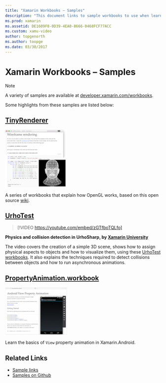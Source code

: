 ```yaml
---
title: "Xamarin Workbooks – Samples"
description: "This document links to sample workbooks to use when learning how to use Xamarin Workbooks. Linked workbooks demonstrate OpenGL, UrhoSharp, and property animation in Xamarin.Android."
ms.prod: xamarin
ms.assetid: DE1609F8-0D39-4EA0-8666-0468FCF77ACC
ms.custom: xamu-video
author: topgenorth
ms.author: toopge
ms.date: 03/30/2017
---
```


# Xamarin Workbooks – Samples

> [!NOTE]
> A variety of samples are available at
[developer.xamarin.com/workbooks](https://developer.xamarin.com/workbooks/).

Some highlights from these samples are listed below:

## [TinyRenderer](tinyrenderer.md)

[![](images/tinyrenderer-sml.png "A series of workbooks that explain how OpenGL works")](images/tinyrenderer-sml-orig.png#lightbox)

A series of workbooks that explain how OpenGL works, based on this
open source [wiki](https://github.com/ssloy/tinyrenderer/wiki/).

[](tinyrenderer.md)

## [UrhoTest](https://github.com/Krumelur/UrhoTest)

 > [!VIDEO https://youtube.com/embed/zGTfboTQLfo]

**Physics and collision detection in UrhoSharp, by [Xamarin University](https://university.xamarin.com)**

The video covers the creation of a simple 3D scene, shows how to assign physical aspects to objects and how to visualize them, using these [UrhoTest workbooks](https://github.com/Krumelur/UrhoTest). It also explains the techniques required to detect collisions between objects and how to run asynchronous animations.

## [PropertyAnimation.workbook](https://developer.xamarin.com/workbooks/android/user-interface/PropertyAnimation.workbook)

[![](images/android-property-view-sml.png "Learn the basics of `View` property animation in Xamarin.Android")](images/android-property-view.png#lightbox)

Learn the basics of `View` property animation in Xamarin.Android.


<!--[![](images/skia0-sml.png "Android")](images/skia0.png#lightbox)

SkiaSharp provides a powerful C# API for doing 2D graphics. See how to use Skia to draw in your apps.-->


## Related Links

- [Sample links](https://developer.xamarin.com/workbooks)
- [Samples on Github](https://github.com/xamarin/workbooks)
